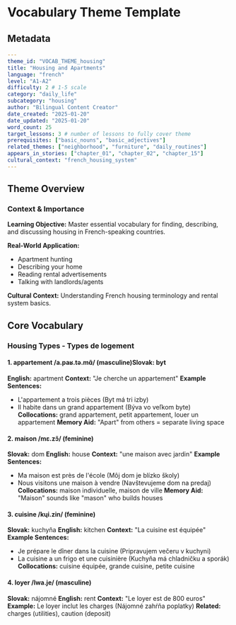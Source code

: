 # Vocabulary Theme Template

## Metadata
```yaml
---
theme_id: "VOCAB_THEME_housing"
title: "Housing and Apartments"
language: "french"
level: "A1-A2"
difficulty: 2 # 1-5 scale
category: "daily_life"
subcategory: "housing"
author: "Bilingual Content Creator"
date_created: "2025-01-20"
date_updated: "2025-01-20"
word_count: 25
target_lessons: 3 # number of lessons to fully cover theme
prerequisites: ["basic_nouns", "basic_adjectives"]
related_themes: ["neighborhood", "furniture", "daily_routines"]
appears_in_stories: ["chapter_01", "chapter_02", "chapter_15"]
cultural_context: "french_housing_system"
---
```

## Theme Overview

### Context & Importance
**Learning Objective:** Master essential vocabulary for finding, describing, and discussing housing in French-speaking countries.

**Real-World Application:** 
- Apartment hunting
- Describing your home
- Reading rental advertisements
- Talking with landlords/agents

**Cultural Context:** Understanding French housing terminology and rental system basics.

## Core Vocabulary

### Housing Types - Types de logement

#### 1. appartement /a.paʁ.tə.mɑ̃/ (masculine)**Slovak:** byt
**English:** apartment
**Context:** "Je cherche un appartement"
**Example Sentences:**
- L'appartement a trois pièces (Byt má tri izby)
- Il habite dans un grand appartement (Býva vo veľkom byte)
**Collocations:** grand appartement, petit appartement, louer un appartement
**Memory Aid:** "Apart" from others = separate living space

#### 2. maison /mɛ.zɔ̃/ (feminine)
**Slovak:** dom
**English:** house
**Context:** "une maison avec jardin"
**Example Sentences:**
- Ma maison est près de l'école (Môj dom je blízko školy)
- Nous visitons une maison à vendre (Navštevujeme dom na predaj)
**Collocations:** maison individuelle, maison de ville
**Memory Aid:** "Maison" sounds like "mason" who builds houses

#### 3. cuisine /kɥi.zin/ (feminine)
**Slovak:** kuchyňa
**English:** kitchen
**Context:** "La cuisine est équipée"
**Example Sentences:**
- Je prépare le dîner dans la cuisine (Pripravujem večeru v kuchyni)
- La cuisine a un frigo et une cuisinière (Kuchyňa má chladničku a sporák)
**Collocations:** cuisine équipée, grande cuisine, petite cuisine

#### 4. loyer /lwa.je/ (masculine)
**Slovak:** nájomné
**English:** rent
**Context:** "Le loyer est de 800 euros"
**Example:** Le loyer inclut les charges (Nájomné zahŕňa poplatky)
**Related:** charges (utilities), caution (deposit)